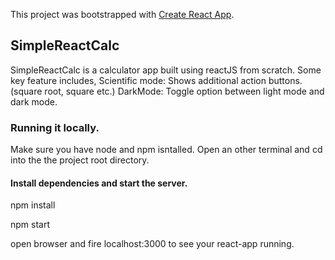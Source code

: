 This project was bootstrapped with [Create React App](https://github.com/facebook/create-react-app).

## SimpleReactCalc

SimpleReactCalc is a calculator app built using reactJS from scratch.
Some key feature includes,
    Scientific mode: Shows additional action buttons.(square root, square etc.)
    DarkMode: Toggle option between light mode and dark mode.

### Running it locally.
Make sure you have node and npm isntalled.
Open an other terminal and cd into the the project root directory.

#### Install dependencies and start the server.

npm install

npm start

open browser and fire localhost:3000 to see your react-app running.